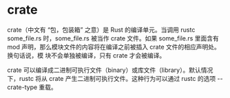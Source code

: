 # crate

crate（中文有 “包，包装箱” 之意）是 Rust 的编译单元。当调用 rustc some_file.rs 时，some_file.rs 被当作 crate 文件。如果 some_file.rs 里面含有 mod 声明，那么模块文件的内容将在编译之前被插入 crate 文件的相应声明处。换句话说，模 块不会单独被编译，只有 crate 才会被编译。

crate 可以编译成二进制可执行文件（binary）或库文件（library）。默认情况 下，rustc 将从 crate 产生二进制可执行文件。这种行为可以通过 rustc 的选项 --crate-type 重载。
